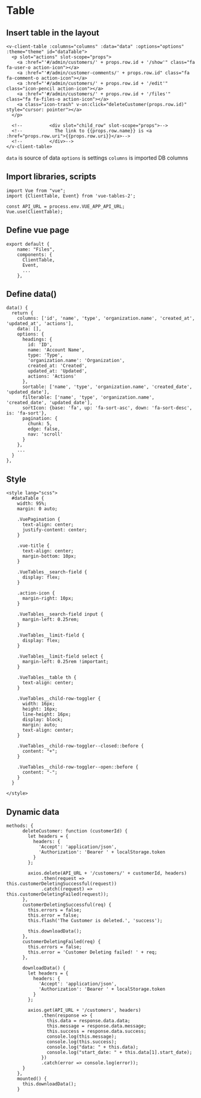 # Table
## Insert table in the layout
````
<v-client-table :columns="columns" :data="data" :options="options" :theme="theme" id="dataTable">
  <p slot="actions" slot-scope="props">
    <a :href="'#/admin/customers/' + props.row.id + '/show'" class="fa fa-user-o action-icon"></a>
    <a :href="'#/admin/customer-comments/' + props.row.id" class="fa fa-comment-o action-icon"></a>
    <a :href="'#/admin/customers/' + props.row.id + '/edit'" class="icon-pencil action-icon"></a>
    <a :href="'#/admin/customers/' + props.row.id + '/files'" class="fa fa-files-o action-icon"></a>
    <a class="icon-trash" v-on:click="deleteCustomer(props.row.id)" style="cursor: pointer"></a>
  </p>

  <!--          <div slot="child_row" slot-scope="props">-->
  <!--            The link to {{props.row.name}} is <a :href="props.row.uri">{{props.row.uri}}</a>-->
  <!--          </div>-->
</v-client-table>
````
````data```` is source of data
````options```` is settings
````columns```` is imported DB columns

## Import libraries, scripts
````
import Vue from "vue";
import {ClientTable, Event} from 'vue-tables-2';

const API_URL = process.env.VUE_APP_API_URL;
Vue.use(ClientTable);
````

## Define vue page
````
export default {
    name: "Files",
    components: {
      ClientTable,
      Event,
      ...
    },
````

## Define data()
````
data() {
  return {
    columns: ['id', 'name', 'type', 'organization.name', 'created_at', 'updated_at', 'actions'],
    data: [],
    options: {
      headings: {
        id: 'ID',
        name: 'Account Name',
        type: 'Type',
        'organization.name': 'Organization',
        created_at: 'Created',
        updated_at: 'Updated',
        actions: 'Actions'
      },
      sortable: ['name', 'type', 'organization.name', 'created_date', 'updated_date'],
      filterable: ['name', 'type', 'organization.name', 'created_date', 'updated_date'],
      sortIcon: {base: 'fa', up: 'fa-sort-asc', down: 'fa-sort-desc', is: 'fa-sort'},
      pagination: {
        chunk: 5,
        edge: false,
        nav: 'scroll'
      }
    },
    ...
  }
},
````

## Style
````
<style lang="scss">
  #dataTable {
    width: 95%;
    margin: 0 auto;

    .VuePagination {
      text-align: center;
      justify-content: center;
    }

    .vue-title {
      text-align: center;
      margin-bottom: 10px;
    }

    .VueTables__search-field {
      display: flex;
    }

    .action-icon {
      margin-right: 10px;
    }

    .VueTables__search-field input {
      margin-left: 0.25rem;
    }

    .VueTables__limit-field {
      display: flex;
    }

    .VueTables__limit-field select {
      margin-left: 0.25rem !important;
    }

    .VueTables__table th {
      text-align: center;
    }

    .VueTables__child-row-toggler {
      width: 16px;
      height: 16px;
      line-height: 16px;
      display: block;
      margin: auto;
      text-align: center;
    }

    .VueTables__child-row-toggler--closed::before {
      content: "+";
    }

    .VueTables__child-row-toggler--open::before {
      content: "-";
    }
  }

</style>
````
## Dynamic data
````
methods: {
      deleteCustomer: function (customerId) {
        let headers = {
          headers: {
            'Accept': 'application/json',
            'Authorization': 'Bearer ' + localStorage.token
          }
        };

        axios.delete(API_URL + '/customers/' + customerId, headers)
             .then(request => this.customerDeletingSuccessful(request))
             .catch((request) => this.customerDeletingFailed(request));
      },
      customerDeletingSuccessful(req) {
        this.errors = false;
        this.error = false;
        this.flash('The Customer is deleted.', 'success');

        this.downloadData();
      },
      customerDeletingFailed(req) {
        this.errors = false;
        this.error = 'Customer Deleting failed! ' + req;
      },

      downloadData() {
        let headers = {
          headers: {
            'Accept': 'application/json',
            'Authorization': 'Bearer ' + localStorage.token
          }
        };

        axios.get(API_URL + '/customers', headers)
             .then(response => {
               this.data = response.data.data;
               this.message = response.data.message;
               this.success = response.data.success;
               console.log(this.message);
               console.log(this.success);
               console.log("data: " + this.data);
               console.log("start_date: " + this.data[1].start_date);
             })
             .catch(error => console.log(error));
      }
    },
    mounted() {
      this.downloadData();
    }
````

